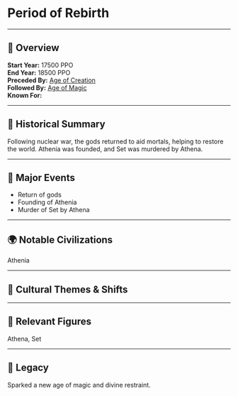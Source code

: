 # Period of Rebirth

---

## 🧭 Overview
**Start Year:** 17500 PPO  
**End Year:** 18500 PPO    
**Preceded By:** [Age of Creation](../Age_of_Creation)   
**Followed By:** [Age of Magic](../Age_of_Magic)   
**Known For:**



---

## 📜 Historical Summary
Following nuclear war, the gods returned to aid mortals, helping to restore the world. Athenia was founded, and Set was murdered by Athena.

---

## 🧩 Major Events
- Return of gods
- Founding of Athenia
- Murder of Set by Athena

---

## 🌍 Notable Civilizations
Athenia

---

## 🌟 Cultural Themes & Shifts


---

## 🔗 Relevant Figures
Athena, Set

---

## 🧙 Legacy
Sparked a new age of magic and divine restraint.
